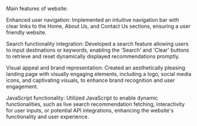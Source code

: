 Main features of website:

Enhanced user navigation: Implemented an intuitive navigation bar with clear links to the Home, About Us, and Contact Us sections, ensuring a user friendly website.

Search functionality integration: Developed a search feature allowing users to input destinations or keywords, enabling the 'Search' and 'Clear' buttons to retrieve and reset dynamically displayed recommendations promptly.

Visual appeal and brand representation: Created an aesthetically pleasing landing page with visually engaging elements, including a logo, social media icons, and captivating visuals, to enhance brand recognition and user engagement.

JavaScript functionality: Utilized JavaScript to enable dynamic functionalities, such as live search recommendation fetching, interactivity for user inputs, or potential API integrations, enhancing the website's functionality and user experience.
